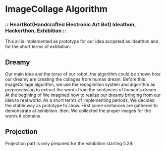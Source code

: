 # ImageCollage Algorithm 
### :: HeartBot(Handcrafted Electronic Art Bot) Ideathon, Hackerthon, Exhibition ::
This all is implemented as prototype for our idea accpeted as Ideathon and for the short terms of exhibition.

## Dreamy 
Our main idea and the torso of our robot, the algorithm could be shown how our dreamy are creating the collages from human dream. 
Before this ImageCollage algorithm, we use the recoginition system and algorithm as preprocessing to extract the words from the sentances of human's dream. 
At the begining of We imagined how to realize our dreamy bringing from our idea to real world. As a short terms of implementing periods, We decided the stable way as prototype to show. 
First some sentances are gathered to demonstrate at exhibition. then, We collected the proper images for the words it contains. 

## Projection
Projection part is only prepared for the exhibition starting 5.29. 
